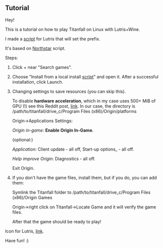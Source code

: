 ## Tutorial
Hey!

This is a tutorial on how to play Titanfall on Linux with Lutris+Wine.

I made a [script](https://github.com/begin-theadventure/lutris-scripts/releases/tag/Titanfall) for Lutris that will set the prefix.

It's based on [Northstar](https://github.com/begin-theadventure/lutris-scripts/tree/main/lutris-scripts/Northstar) script.

Steps:

1. Click + near "Search games".
2. Choose "Install from a local install [script](https://github.com/begin-theadventure/lutris-scripts/releases/download/Titanfall/titanfall-origin.json)" and open it. After a successful installation, click Launch.
3. Changing settings to save resources (you can skip this).

    To disable **hardware acceleration**, which in my case uses 500+ MiB of GPU (!) see this Reddit post, [link](https://www.reddit.com/r/origin/comments/q8o9gv/disable_origin_client_hardware_acceleration). In our case, the directory is /path/to/titanfall/drive_c/Program Files (x86)/Origin/platforms

    Origin->Applications Settings:

    _Origin in-game_: **Enable Origin In-Game**.

    (optional:)

    _Application_: Client update - all off, Start-up options_ - all off.

    _Help improve Origin_: Diagnostics - all off.

    Exit Origin.

4. If you don't have the game files, install them, but if you do, you can add them:

    Symlink the Titanfall folder to /path/to/titanfall/drive_c/Program Files (x86)/Origin Games

    Origin->right click on Titanfall->Locate Game and it will verify the game files.

    After that the game should be ready to play!

Icon for Lutris, [link](https://github.com/begin-theadventure/lutris-scripts/tree/main/lutris-scripts/Titanfall/TitanfallIcon#readme).

Have fun! :)
